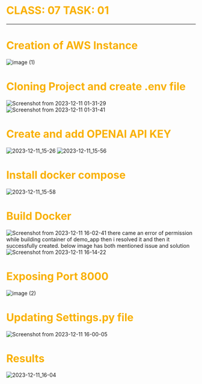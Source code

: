 # <span style="color:#f9b000">CLASS: 07 TASK: 01 </span>
***
# <span style="color:#f9b000"> Creation of AWS Instance </span>
![image (1)](https://github.com/ALEEZAJOGIYAT/django-chatgpt/assets/87297306/3a6c04bc-39ca-4b21-a2fe-981bda4e38c9)

# <span style="color:#f9b000">Cloning Project and create .env file</span>
![Screenshot from 2023-12-11 01-31-29](https://github.com/ALEEZAJOGIYAT/django-chatgpt/assets/87297306/c6d91fe3-87e5-455d-9f6a-cd9ddd75819b)
![Screenshot from 2023-12-11 01-31-41](https://github.com/ALEEZAJOGIYAT/django-chatgpt/assets/87297306/a4ef2aa7-830a-4879-beeb-4fd2eb6ceea2)

# <span style="color:#f9b000">Create and add OPENAI API KEY</span>
![2023-12-11_15-26](https://github.com/ALEEZAJOGIYAT/django-chatgpt/assets/87297306/726589dd-1edf-45b9-b071-518f677e5f5b)
![2023-12-11_15-56](https://github.com/ALEEZAJOGIYAT/django-chatgpt/assets/87297306/84cd58e3-e77d-4406-8a16-076920683921)

# <span style="color:#f9b000">Install docker compose</span>
![2023-12-11_15-58](https://github.com/ALEEZAJOGIYAT/django-chatgpt/assets/87297306/65738252-3610-4cef-80b4-6fbe1a411470)

# <span style="color:#f9b000">Build Docker</span>
![Screenshot from 2023-12-11 16-02-41](https://github.com/ALEEZAJOGIYAT/django-chatgpt/assets/87297306/a1afd980-38b9-4511-b073-f3ad5e6bf5c5)
there came an error of permission while building container of demo_app then i resolved it and then it successfully created.
below image has both mentioned issue and solution
![Screenshot from 2023-12-11 16-14-22](https://github.com/ALEEZAJOGIYAT/django-chatgpt/assets/87297306/57d9dfe5-a2e3-478f-8766-97796aeb824d)


# <span style="color:#f9b000">Exposing Port 8000</span>
![image (2)](https://github.com/ALEEZAJOGIYAT/django-chatgpt/assets/87297306/36986d71-75d6-437b-b8e7-e9e36992d611)

# <span style="color:#f9b000">Updating Settings.py file</span>
![Screenshot from 2023-12-11 16-00-05](https://github.com/ALEEZAJOGIYAT/django-chatgpt/assets/87297306/47e90a99-2e29-423e-b9ce-58c181cc5978)

# <span style="color:#f9b000">Results</span>
![2023-12-11_16-04](https://github.com/ALEEZAJOGIYAT/django-chatgpt/assets/87297306/220635e0-a421-4425-974b-52c3d5675a30)

